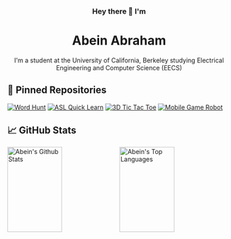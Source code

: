 <h3 align="center">
    Hey there 👋 I'm 
</h3>
<h1 align="center">
  Abein Abraham
</h1>


<p align="center"> 
  I'm a student at the University of California, Berkeley studying Electrical Engineering and Computer Science (EECS) 
</p>

## 📌 Pinned Repositories
[![Word Hunt](https://github-readme-stats.vercel.app/api/pin/?username=abeinn&repo=wordhunt&border_color=7F3FBF&bg_color=0D1117&title_color=C9D1D9&text_color=8B949E&icon_color=7F3FBF)](https://github.com/abeinn/wordhunt)
[![ASL Quick Learn](https://github-readme-stats.vercel.app/api/pin/?username=jkorrr&repo=ASL-Quick-Learn&border_color=7F3FBF&bg_color=0D1117&title_color=C9D1D9&text_color=8B949E&icon_color=7F3FBF)](https://github.com/jkorrr/ASL-Quick-Learn)
[![3D Tic Tac Toe](https://github-readme-stats.vercel.app/api/pin/?username=abeinn&repo=3dTicTacToe&border_color=7F3FBF&bg_color=0D1117&title_color=C9D1D9&text_color=8B949E&icon_color=7F3FBF)](https://github.com/abeinn/3dTicTacToe)
[![Mobile Game Robot](https://github-readme-stats.vercel.app/api/pin/?username=abeinn&repo=gamebot&border_color=7F3FBF&bg_color=0D1117&title_color=C9D1D9&text_color=8B949E&icon_color=7F3FBF)](https://github.com/abeinn/gamebot)

## &#x1f4c8; GitHub Stats

<a> 
    <a href="https://github.com/abeinn"><img alt="Abein's Github Stats" src="https://denvercoder1-github-readme-stats.vercel.app/api?username=abeinn&show_icons=true&count_private=true&theme=react&border_color=7F3FBF&bg_color=0D1117&title_color=F85D7F&icon_color=F8D866" height="192px" width="49.5%"/></a>
  <a href="https://github.com/abeinn"><img alt="Abein's Top Languages" src="https://denvercoder1-github-readme-stats.vercel.app/api/top-langs/?username=abeinn&langs_count=8&layout=compact&theme=react&border_color=7F3FBF&bg_color=0D1117&title_color=F85D7F&icon_color=F8D866" height="192px" width="49.5%"/></a>
  <br/>
</a>
